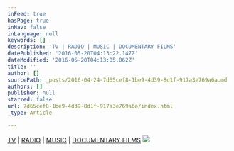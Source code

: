 ```yaml
---
inFeed: true
hasPage: true
inNav: false
inLanguage: null
keywords: []
description: 'TV | RADIO | MUSIC | DOCUMENTARY FILMS'
datePublished: '2016-05-20T04:13:22.147Z'
dateModified: '2016-05-20T04:13:05.062Z'
title: ''
author: []
sourcePath: _posts/2016-04-24-7d65cef8-1be9-4d39-8d1f-917a3e769a6a.md
authors: []
publisher: null
starred: false
url: 7d65cef8-1be9-4d39-8d1f-917a3e769a6a/index.html
_type: Article

---
```

[TV][0] | [RADIO][1] | [MUSIC][2] | [DOCUMENTARY FILMS][3]
![](https://the-grid-user-content.s3-us-west-2.amazonaws.com/61bc4dda-6dff-4405-8020-2e291d11b85b.jpg)

[0]: http://www.globalcrossover.com/#!reel/lieq0
[1]: http://www.globalcrossover.com/#!audio-reel/c1ls
[2]: http://www.thehousetheold.com/#!music-page/c1fng
[3]: null